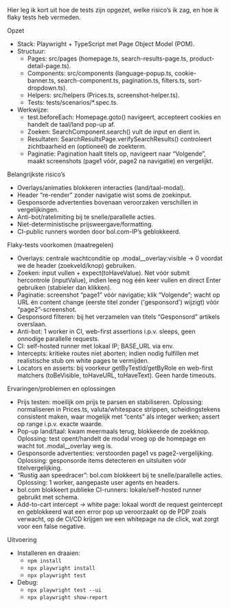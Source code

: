 Hier leg ik kort uit hoe de tests zijn opgezet, welke risico’s ik zag, en hoe ik flaky tests heb vermeden.

Opzet
- Stack: Playwright + TypeScript met Page Object Model (POM).
- Structuur:
  - Pages: src/pages (homepage.ts, search-results-page.ts, product-detail-page.ts).
  - Components: src/components (language-popup.ts, cookie-banner.ts, search-component.ts, pagination.ts, filters.ts, sort-dropdown.ts).
  - Helpers: src/helpers (Prices.ts, screenshot-helper.ts).
  - Tests: tests/scenarios/*.spec.ts.
- Werkwijze:
  - test.beforeEach: Homepage.goto() navigeert, accepteert cookies en handelt de taal/land pop-up af.
  - Zoeken: SearchComponent.search() vult de input en dient in.
  - Resultaten: SearchResultsPage.verifySearchResults() controleert zichtbaarheid en (optioneel) de zoekterm.
  - Paginatie: Pagination haalt titels op, navigeert naar “Volgende”, maakt screenshots (page1 vóór, page2 na navigatie) en vergelijkt.

Belangrijkste risico’s
- Overlays/animaties blokkeren interacties (land/taal-modal).
- Header “re-render” zonder navigatie wist soms de zoekinput.
- Gesponsorde advertenties bovenaan veroorzaken verschillen in vergelijkingen.
- Anti-bot/ratelimiting bij te snelle/parallelle acties.
- Niet-deterministische prijsweergave/formatting.
- CI-public runners worden door bol.com-IP’s geblokkeerd.

Flaky-tests voorkomen (maatregelen)
- Overlays: centrale wachtconditie op .modal__overlay:visible → 0 voordat we de header (zoekveld/knop) gebruiken.
- Zoeken: input vullen + expect(toHaveValue). Net vóór submit hercontrole (inputValue), indien leeg nog één keer vullen en direct Enter gebruiken (stabieler dan klikken).
- Paginatie: screenshot “page1” vóór navigatie; klik “Volgende”; wacht op URL én content change (eerste titel zonder ('gesponsord') wijzigt) vóór “page2”-screenshot.
- Gesponsord filteren: bij het verzamelen van titels “Gesponsord” artikels overslaan.
- Anti-bot: 1 worker in CI, web-first assertions i.p.v. sleeps, geen onnodige parallelle requests.
- CI: self-hosted runner met lokaal IP; BASE_URL via env.
- Intercepts: kritieke routes niet aborten; indien nodig fulfillen met realistische stub om white pages te vermijden.
- Locators en asserts: bij voorkeur getByTestId/getByRole en web-first matchers (toBeVisible, toHaveURL, toHaveText). Geen harde timeouts.

Ervaringen/problemen en oplossingen
- Prijs testen: moeilijk om prijs te parsen en stabiliseren. Oplossing: normaliseren in Prices.ts, valuta/whitespace strippen, scheidingstekens consistent maken, waar mogelijk met “cents” als integer werken; assert op range i.p.v. exacte waarde.
- Pop-up land/taal: kwam meermaals terug, blokkeerde de zoekknop. Oplossing: test opent/handelt de modal vroeg op de homepage en wacht tot .modal__overlay weg is.
- Gesponsorde advertenties: verstoorden page1 vs page2-vergelijking. Oplossing: gesponsorde items detecteren en uitsluiten vóór titelvergelijking.
- “Rustig aan speedracer”: bol.com blokkeert bij te snelle/parallelle acties. Oplossing: 1 worker, aangepaste user agents en headers.
- bol.com blokkeert publieke CI-runners: lokale/self-hosted runner gebruikt met schema.
- Add-to-cart intercept → white page: lokaal wordt de request geintercept en geblokkeerd wat een error pop up veroorzaakt op de PDP zoals verwacht, op de CI/CD krijgen we een whitepage na de click, wat zorgt voor een false negative.

Uitvoering 
- Installeren en draaien: 
  - `npm install`
  - `npx playwright install`
  - `npx playwright test`
- Debug:
  - `npx playwright test --ui`
  - `npx playwright show-report`